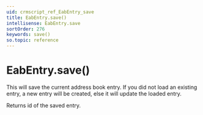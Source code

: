 ```yaml
---
uid: crmscript_ref_EabEntry_save
title: EabEntry.save()
intellisense: EabEntry.save
sortOrder: 276
keywords: save()
so.topic: reference
---
```


# EabEntry.save()

This will save the current address book entry. If you did not load an existing entry, a new entry will be created, else it will update the loaded entry.

Returns id of the saved entry.


